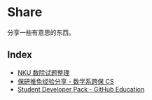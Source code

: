 # Share

分享一些有意思的东西。

## Index

- [NKU 数院试题整理](/share/nku-sms-exams)
- [保研推免经验分享 - 数学系跨保 CS](/share/my-postgraduate-share)
- [Student Developer Pack - GitHub Education](/share/github-student-pack)